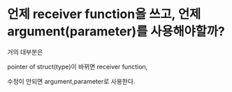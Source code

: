 # 언제 receiver function을 쓰고, 언제 argument(parameter)를 사용해야할까?

거의 대부분은

pointer of struct(type)이 바뀌면 receiver function,

수정이 안되면 argument,parameter로 사용한다.